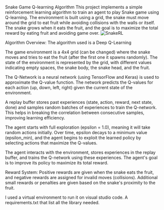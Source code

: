 Snake Game Q-learning Algorithm
This project implements a simple reinforcement learning algorithm to train an agent to play Snake game using Q-learning. 
The environment is built using a grid, the snake must move around the grid to eat fruit while avoiding collisions with the walls or itself. 
The snake grows when it eats the fruit, and the goal is to maximize the total reward by eating fruit and avoiding game over.
![SnakeRL](https://github.com/user-attachments/assets/70fb16b9-8986-4500-ae5c-eb9427bc8ccc)

Algorithm Overview:
The algorithm used is a Deep Q-Learning

The game environment is a 4x4 grid (can be changed) where the snake moves and tries to eat the fruit (after the first one it spawns randomly). 
The state of the environment is represented by the grid, with different values indicating empty spaces, the snake body, the snake head, and the fruit.

The Q-Network is a neural network (using TensorFlow and Keras) is used to approximate the Q-value function. 
The network predicts the Q-values for each action (up, down, left, right) given the current state of the environment.

A replay buffer stores past experiences (state, action, reward, next state, done) and samples random batches of experiences to train the Q-network. 
This helps in breaking the correlation between consecutive samples, improving learning efficiency.

The agent starts with full exploration (epsilon = 1.0), meaning it will take random actions initially. 
Over time, epsilon decays to a minimum value (epsilon_min), and the agent begins to exploit the learned policy by selecting actions that maximize the Q-values.

The agent interacts with the environment, stores experiences in the replay buffer, and trains the Q-network using these experiences. The agent's goal is to improve its policy to maximize its total reward.

Reward System: Positive rewards are given when the snake eats the fruit, and negative rewards are assigned for invalid moves (collisions). Additional small rewards or penalties are given based on the snake's proximity to the fruit.

 I used a virtual environment to run it on visual studio code.
 A requirements.txt that list all the library needed.
